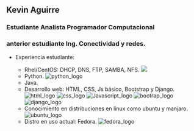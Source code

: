 <h2> Kevin Aguirre</h2>
<h3> Estudiante Analista Programador Computacional</h3>
<h3> anterior estudiante Ing. Conectividad y redes.</h3>
	<ul>
		<li>Experiencia estudiante:</li>
		<ul>
			<li>Rhel/CentOS: DHCP, DNS, FTP, SAMBA, NFS. <img src="https://img.icons8.com/color/32/000000/red-hat.png"><img src="https://img.icons8.com/color/32/000000/centos.png" alt=""></li>
			<li>Python. <img src="https://img.icons8.com/color/32/000000/python--v1.png" alt="python_logo"></li>
			<li>Java. <img src="https://img.icons8.com/color/32/000000/java-coffee-cup-logo--v1.png" alt=""></li>
			<li>Desarrollo web: HTML, CSS, Js básico, Bootstrap y Django. 
				<img src="https://img.icons8.com/color/32/000000/html-5--v1.png" alt="html_logo">
				<img src="https://img.icons8.com/color/32/000000/css3.png" alt="css_logo">
				<img src="https://img.icons8.com/color/32/000000/javascript--v1.png" alt="Javascript_logo">
				<img src="https://img.icons8.com/color/32/000000/bootstrap.png" alt="bootrap_logo">
				<img src="https://img.icons8.com/color/32/000000/django.png" alt="django_logo">
			</li>
			<li>Conocimiento en distribuciones en linux como ubuntu y manjaro. <img src="https://img.icons8.com/color/32/000000/ubuntu--v1.png" alt="ubuntu_logo"></li>
			<li>Distro en uso actual: Fedora. <img src="https://img.icons8.com/fluency/32/000000/fedora.png" alt="fedora_logo"></li>
		</ul>
	</ul>

